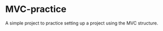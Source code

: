 # MVC-practice
A simple project to practice setting up a project using the MVC structure.

<!-- Continue in video 01:37:00 -->